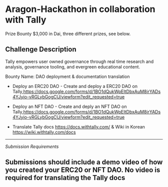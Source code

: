 # Aragon-Hackathon in collaboration with Tally

Prize Bounty
$3,000 in Dai, three different prizes, see below.

Challenge Description
--------------------------------------------------------------------------------------------------------------------------------------------------------------------

Tally empowers user owned governance through real time research and analysis, governance tooling, and evergreen educational content.

Bounty Name: DAO deployment & documentation translation

* Deploy an ERC20 DAO - Create and deploy a ERC20 DAO on Tally,https://docs.google.com/forms/d/1BO1dQukWpEItDbxAuM8irYADs4YJyio-vRGLybGogCU/viewform?edit_requested=true

* Deploy an NFT DAO - Create and deply an NFT DAO on Tally,https://docs.google.com/forms/d/1BO1dQukWpEItDbxAuM8irYADs4YJyio-vRGLybGogCU/viewform?edit_requested=true

* Translate Tally docs https://docs.withtally.com/ & Wiki in Korean https://wiki.withtally.com/docs
--------------------------------------------------------------------------------------------------------------------------------------------------------------------

*Submission Requirements*

Submissions should include a demo video of how you created your ERC20 or NFT DAO. No video is required for translating the Tally docs
--------------------------------------------------------------------------------------------------------------------------------------------------------------------




